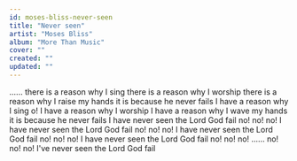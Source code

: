 ```yaml
---
id: moses-bliss-never-seen
title: "Never seen"
artist: "Moses Bliss"
album: "More Than Music"
cover: ""
created: ""
updated: ""
---
```


...... there is a reason why I sing there is a reason why I worship there is a reason why I raise my hands it is because he never fails I have a reason why I sing o! I have a reason why I worship I have a reason why I wave my hands it is because he never fails I have never seen the Lord God fail no! no! no! I have never seen the Lord God fail no! no! no! I have never seen the Lord God fail no! no! no! I have never seen the Lord God fail no! no! no! ...... no! no! no! I've never seen the Lord God fail